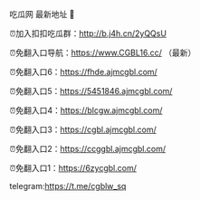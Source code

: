 吃瓜网 最新地址 👋 

⏰加入扣扣吃瓜群：http://b.j4h.cn/2yQQsU

⏰免翻入口导航：https://www.CGBL16.cc/  （最新）

⏰免翻入口6：https://fhde.ajmcgbl.com/

⏰免翻入口5：https://5451846.ajmcgbl.com/

⏰免翻入口4：https://blcgw.ajmcgbl.com/

⏰免翻入口3：https://cgbl.ajmcgbl.com/

⏰免翻入口2：https://ccggbl.ajmcgbl.com/

⏰免翻入口1：https://6zycgbl.com/

telegram:https://t.me/cgblw_sq


